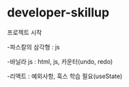 # developer-skillup
프로젝트 시작

-파스칼의 삼각형 : js

-바닐라 js : html, js, 카운터(undo, redo)

-리액트 : 예외사항, 훅스 학습 필요(useState)
